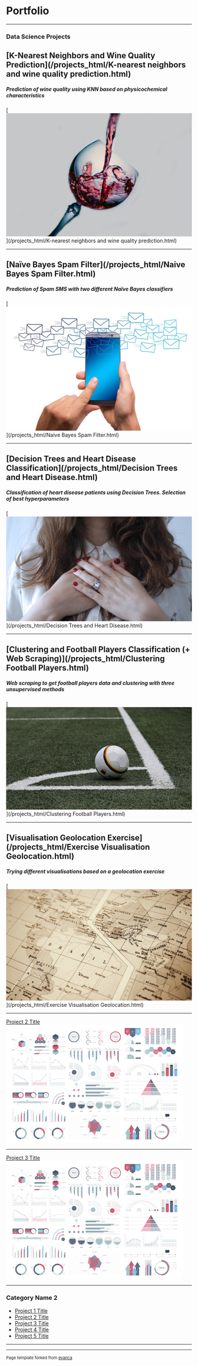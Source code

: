 # Portfolio

---

### Data Science Projects 

## [K-Nearest Neighbors and Wine Quality Prediction](/projects_html/K-nearest neighbors and wine quality prediction.html)
##### Prediction of wine quality using KNN based on physicochemical characteristics
[<img src="images/wine.jpg?raw=true"/>](/projects_html/K-nearest neighbors and wine quality prediction.html)

---

## [Naïve Bayes Spam Filter](/projects_html/Naive Bayes Spam Filter.html)
##### Prediction of Spam SMS with two different Naïve Bayes classifiers
[<img src="images/spam.jpg?raw=true"/>](/projects_html/Naive Bayes Spam Filter.html)

---

## [Decision Trees and Heart Disease Classification](/projects_html/Decision Trees and Heart Disease.html)
##### Classification of heart disease patients using Decision Trees. Selection of best hyperparameters  
[<img src="images/heart.jpg?raw=true"/>](/projects_html/Decision Trees and Heart Disease.html)

---

## [Clustering and Football Players Classification (+ Web Scraping)](/projects_html/Clustering Football Players.html)
##### Web scraping to get football players data and clustering with three unsupervised methods   
[<img src="images/football.jpg?raw=true"/>](/projects_html/Clustering Football Players.html)

---

## [Visualisation Geolocation Exercise](/projects_html/Exercise Visualisation Geolocation.html)
##### Trying different visualisations based on a geolocation exercise   
[<img src="images/geolocation.jpg?raw=true"/>](/projects_html/Exercise Visualisation Geolocation.html)

---
[Project 2 Title](/pdf/sample_presentation.pdf)
<img src="images/dummy_thumbnail.jpg?raw=true"/>


---
[Project 3 Title](http://example.com/)
<img src="images/dummy_thumbnail.jpg?raw=true"/>


---

### Category Name 2

- [Project 1 Title](http://example.com/)
- [Project 2 Title](http://example.com/)
- [Project 3 Title](http://example.com/)
- [Project 4 Title](http://example.com/)
- [Project 5 Title](http://example.com/)

---




---
<p style="font-size:11px">Page template forked from <a href="https://github.com/evanca/quick-portfolio">evanca</a></p>
<!-- Remove above link if you don't want to attibute -->
